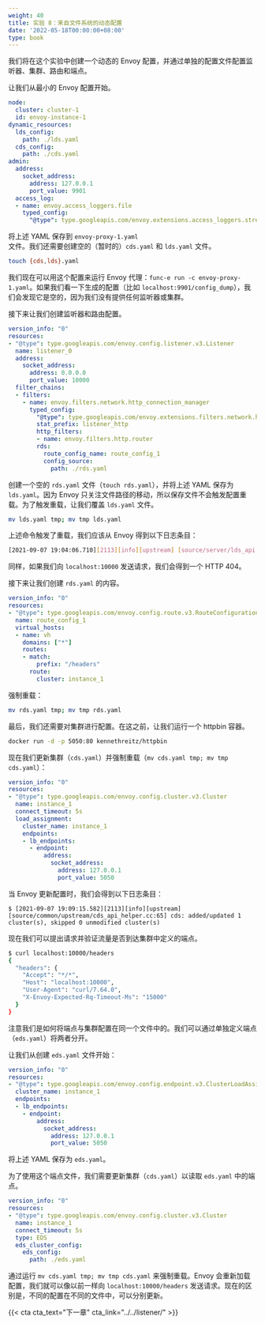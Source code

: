 ```yaml
---
weight: 40
title: 实验 8：来自文件系统的动态配置
date: '2022-05-18T00:00:00+08:00'
type: book
---
```


我们将在这个实验中创建一个动态的 Envoy 配置，并通过单独的配置文件配置监听器、集群、路由和端点。

让我们从最小的 Envoy 配置开始。

```yaml
node:
  cluster: cluster-1
  id: envoy-instance-1
dynamic_resources:
  lds_config:
    path: ./lds.yaml
  cds_config:
    path: ./cds.yaml
admin:
  address:
    socket_address:
      address: 127.0.0.1
      port_value: 9901
  access_log:
  - name: envoy.access_loggers.file
    typed_config:
      "@type": type.googleapis.com/envoy.extensions.access_loggers.stream.v3.StdoutAccessLog
```

将上述 YAML 保存到 `envoy-proxy-1.yaml` 文件。我们还需要创建空的（暂时的）`cds.yaml` 和 `lds.yaml` 文件。

```sh
touch {cds,lds}.yaml
```

我们现在可以用这个配置来运行 Envoy 代理：`func-e run -c envoy-proxy-1.yaml`。如果我们看一下生成的配置（比如 `localhost:9901/config_dump`），我们会发现它是空的，因为我们没有提供任何监听器或集群。

接下来让我们创建监听器和路由配置。

```yaml
version_info: "0"
resources:
- "@type": type.googleapis.com/envoy.config.listener.v3.Listener
  name: listener_0
  address:
    socket_address:
      address: 0.0.0.0
      port_value: 10000
  filter_chains:
  - filters:
    - name: envoy.filters.network.http_connection_manager
      typed_config:
        "@type": type.googleapis.com/envoy.extensions.filters.network.http_connection_manager.v3.HttpConnectionManager
        stat_prefix: listener_http
        http_filters:
        - name: envoy.filters.http.router
        rds:
          route_config_name: route_config_1
          config_source:
            path: ./rds.yaml
```

创建一个空的 `rds.yaml` 文件（`touch rds.yaml`），并将上述 YAML 保存为 `lds.yaml`。因为 Envoy 只关注文件路径的移动，所以保存文件不会触发配置重载。为了触发重载，让我们覆盖 `lds.yaml` 文件。

```sh
mv lds.yaml tmp; mv tmp lds.yaml
```

上述命令触发了重载，我们应该从 Envoy 得到以下日志条目：

```sh
[2021-09-07 19:04:06.710][2113][info][upstream] [source/server/lds_api.cc:78] lds: add/update listener 'listener_0'
```

同样，如果我们向 `localhost:10000` 发送请求，我们会得到一个 HTTP 404。

接下来让我们创建 `rds.yaml` 的内容。

```yaml
version_info: "0"
resources:
- "@type": type.googleapis.com/envoy.config.route.v3.RouteConfiguration
  name: route_config_1
  virtual_hosts:
  - name: vh
    domains: ["*"]
    routes:
    - match:
        prefix: "/headers"
      route:
        cluster: instance_1
```

强制重载：

```sh
mv rds.yaml tmp; mv tmp rds.yaml
```

最后，我们还需要对集群进行配置。在这之前，让我们运行一个 httpbin 容器。

```sh
docker run -d -p 5050:80 kennethreitz/httpbin
```

现在我们更新集群（`cds.yaml`）并强制重载（`mv cds.yaml tmp; mv tmp cds.yaml`）：

```yaml
version_info: "0"
resources:
- "@type": type.googleapis.com/envoy.config.cluster.v3.Cluster
  name: instance_1
  connect_timeout: 5s
  load_assignment:
    cluster_name: instance_1
    endpoints:
    - lb_endpoints:
      - endpoint:
          address:
            socket_address:
              address: 127.0.0.1
              port_value: 5050
```

当 Envoy 更新配置时，我们会得到以下日志条目：

```
$ [2021-09-07 19:09:15.582][2113][info][upstream] [source/common/upstream/cds_api_helper.cc:65] cds: added/updated 1 cluster(s), skipped 0 unmodified cluster(s)
```

现在我们可以提出请求并验证流量是否到达集群中定义的端点。

```sh
$ curl localhost:10000/headers
{
  "headers": {
    "Accept": "*/*",
    "Host": "localhost:10000",
    "User-Agent": "curl/7.64.0",
    "X-Envoy-Expected-Rq-Timeout-Ms": "15000"
  }
}
```

注意我们是如何将端点与集群配置在同一个文件中的。我们可以通过单独定义端点（`eds.yaml`）将两者分开。

让我们从创建 `eds.yaml` 文件开始：

```yaml
version_info: "0"
resources:
- "@type": type.googleapis.com/envoy.config.endpoint.v3.ClusterLoadAssignment
  cluster_name: instance_1
  endpoints:
  - lb_endpoints:
    - endpoint:
        address:
          socket_address:
            address: 127.0.0.1
            port_value: 5050
```

将上述 YAML 保存为 `eds.yaml`。

为了使用这个端点文件，我们需要更新集群（`cds.yaml`）以读取 `eds.yaml` 中的端点。

```yaml
version_info: "0"
resources:
- "@type": type.googleapis.com/envoy.config.cluster.v3.Cluster
  name: instance_1
  connect_timeout: 5s
  type: EDS
  eds_cluster_config:
    eds_config:
      path: ./eds.yaml
```

通过运行 `mv cds.yaml tmp; mv tmp cds.yaml` 来强制重载。Envoy 会重新加载配置，我们就可以像以前一样向 `localhost:10000/headers` 发送请求。现在的区别是，不同的配置在不同的文件中，可以分别更新。

{{< cta cta_text="下一章" cta_link="../../listener/" >}}
